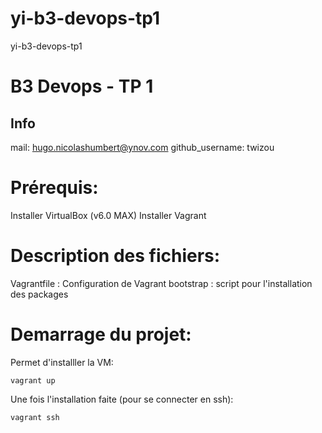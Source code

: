 # yi-b3-devops-tp1
yi-b3-devops-tp1

# B3 Devops - TP 1
## Info
mail: hugo.nicolashumbert@ynov.com
github_username: twizou

# Prérequis:
Installer VirtualBox (v6.0 MAX)
Installer Vagrant 

# Description des fichiers:
Vagrantfile : Configuration de Vagrant
bootstrap : script pour l'installation des packages

# Demarrage du projet:
Permet d'installler la VM:

```
vagrant up
```

Une fois l'installation faite (pour se connecter en ssh):

```
vagrant ssh
```